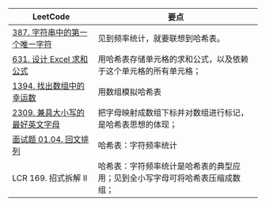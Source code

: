 |LeetCode|要点|
|--------------------------------|--------------------------------|
|[387. 字符串中的第一个唯一字符][github-leetcode-0387]|见到频率统计，就要联想到哈希表。|
|[631. 设计 Excel 求和公式][github-leetcode-0631]|用哈希表存储单元格的求和公式，以及依赖于这个单元格的所有单元格；|
|[1394. 找出数组中的幸运数][github-leetcode-1394]|用数组模拟哈希表|
|[2309. 兼具大小写的最好英文字母][github-leetcode-2309]|把字母映射成数组下标并对数组进行标记，是哈希表思想的体现；|
|[面试题 01.04. 回文排列][github-leetcode-I0104]|哈希表：字符频率统计|
|LCR 169. 招式拆解 II|哈希表：字符频率统计是哈希表的典型应用；见到全小写字母可将哈希表压缩成数组；|





































[github-leetcode-0631]: ../../0631.%20Design%20Excel%20Sum%20Formula/0631_Excel.h
[github-leetcode-0387]: ../../0387.%20First%20Unique%20Character%20in%20a%20String/0387_firstUniqChar.h
[github-leetcode-1394]: ../../1394.%20Find%20Lucky%20Integer%20in%20an%20Array/1394_findLucky.h
[github-leetcode-2309]: ../../2309.%20Greatest%20English%20Letter%20in%20Upper/2309_greatestLetter.h
[github-leetcode-I0104]: ../../INTERVIEW01.04.%20Palindrome%20Permutation%20LCCI/interview.01.04.h
